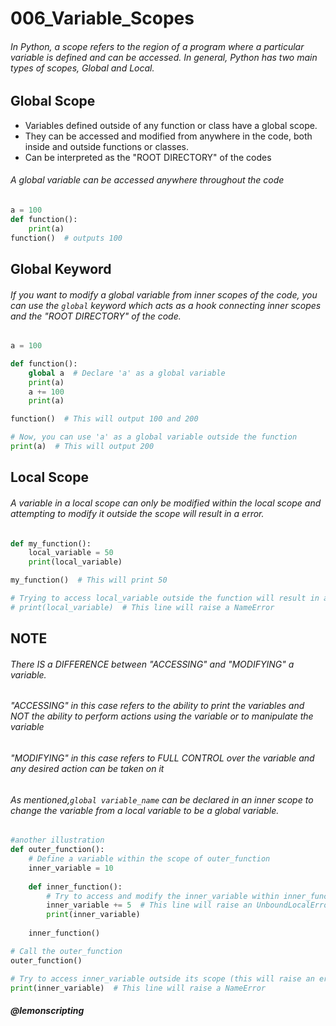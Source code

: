 # 006_Variable_Scopes

###### In Python, a scope refers to the region of a program where a particular variable is defined and can be accessed. In general, Python has two main types of scopes, Global and Local.

## Global Scope
- Variables defined outside of any function or class have a global scope.
- They can be accessed and modified from anywhere in the code, both inside and outside functions or classes.
- Can be interpreted as the "ROOT DIRECTORY" of the codes
###### A global variable can be accessed anywhere throughout the code
```python
a = 100
def function():
    print(a)
function()  # outputs 100
```

## Global Keyword
###### If you want to modify a global variable from inner scopes of the code, you can use the ```global``` keyword which acts as a hook connecting inner scopes and the "ROOT DIRECTORY" of the code.

```python
a = 100

def function():
    global a  # Declare 'a' as a global variable
    print(a)
    a += 100
    print(a)

function()  # This will output 100 and 200

# Now, you can use 'a' as a global variable outside the function
print(a)  # This will output 200
```

## Local Scope
###### A variable in a local scope can only be modified within the local scope and attempting to modify it outside the scope will result in a error.
```python
def my_function():
    local_variable = 50
    print(local_variable)

my_function()  # This will print 50

# Trying to access local_variable outside the function will result in an error
# print(local_variable)  # This line will raise a NameError
```

## NOTE
###### There IS a DIFFERENCE between "ACCESSING" and "MODIFYING" a variable. 
###### "ACCESSING" in this case refers to the ability to print the variables and NOT the ability to perform actions using the variable or to manipulate the variable
###### "MODIFYING" in this case refers to FULL CONTROL over the variable and any desired action can be taken on it

###### As mentioned,```global variable_name``` can be declared in an inner scope to change the variable from a local variable to be a global variable.

```python
#another illustration
def outer_function():
    # Define a variable within the scope of outer_function
    inner_variable = 10
    
    def inner_function():
        # Try to access and modify the inner_variable within inner_function
        inner_variable += 5  # This line will raise an UnboundLocalError
        print(inner_variable)
    
    inner_function()

# Call the outer_function
outer_function()

# Try to access inner_variable outside its scope (this will raise an error)
print(inner_variable)  # This line will raise a NameError

```
##### @lemonscripting


